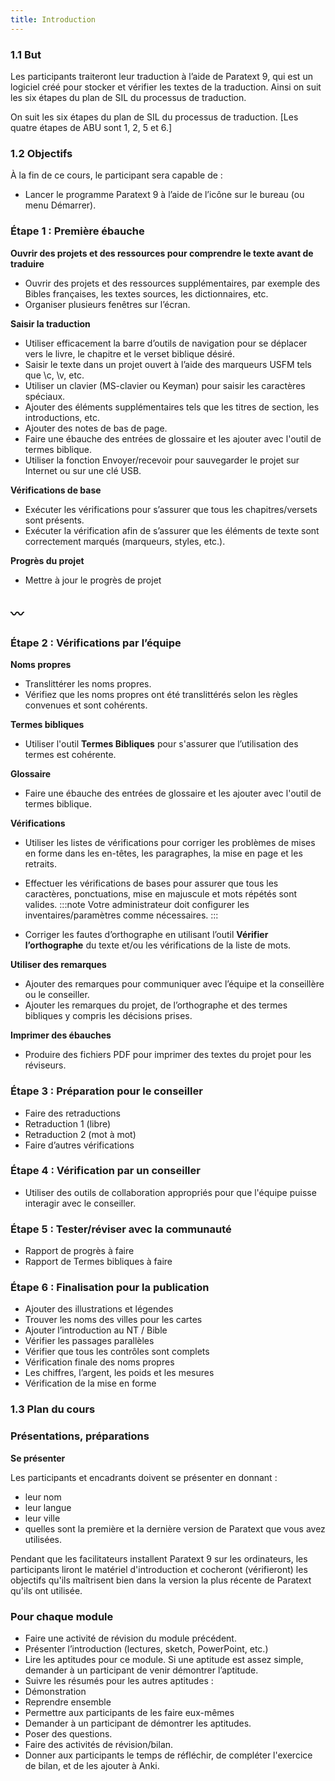 ```yaml
---
title: Introduction
---
```


### 1.1 But

Les participants traiteront leur traduction à l’aide de Paratext 9, qui est un logiciel créé pour stocker et vérifier les textes de la traduction. Ainsi on suit les six étapes du plan de SIL du processus de traduction.

On suit les six étapes du plan de SIL du processus de traduction. [Les quatre étapes de ABU sont 1, 2, 5 et 6.]


### 1.2 Objectifs

À la fin de ce cours, le participant sera capable de :

-  Lancer le programme Paratext 9 à l’aide de l’icône sur le bureau (ou menu Démarrer).

### Étape 1 : Première ébauche

**Ouvrir des projets et des ressources pour comprendre le texte avant de traduire**

-  Ouvrir des projets et des ressources supplémentaires, par exemple des Bibles françaises, les textes sources, les dictionnaires, etc.
-  Organiser plusieurs fenêtres sur l’écran.

**Saisir la traduction**

-  Utiliser efficacement la barre d’outils de navigation pour se déplacer vers le livre, le chapitre et le verset biblique désiré.
-  Saisir le texte dans un projet ouvert à l’aide des marqueurs USFM tels que \\c, \\v, etc.
-  Utiliser un clavier (MS-clavier ou Keyman) pour saisir les caractères spéciaux.
-  Ajouter des éléments supplémentaires tels que les titres de section, les introductions, etc.
-  Ajouter des notes de bas de page.
-  Faire une ébauche des entrées de glossaire et les ajouter avec l'outil de termes biblique.
-  Utiliser la fonction Envoyer/recevoir pour sauvegarder le projet sur Internet ou sur une clé USB.

**Vérifications de base**

-  Exécuter les vérifications pour s’assurer que tous les chapitres/versets sont présents.
-  Exécuter la vérification afin de s’assurer que les éléments de texte sont correctement marqués (marqueurs, styles, etc.).

**Progrès du projet**

-  Mettre à jour le progrès de projet

〰️
----
### Étape 2 : Vérifications par l’équipe

**Noms propres**

-  Translittérer les noms propres.
-  Vérifiez que les noms propres ont été translittérés selon les règles convenues et sont cohérents.

**Termes bibliques**

-  Utiliser l'outil **Termes Bibliques** pour s'assurer que l’utilisation des termes est cohérente.

**Glossaire**

-  Faire une ébauche des entrées de glossaire et les ajouter avec l'outil de termes biblique.

**Vérifications**

-  Utiliser les listes de vérifications pour corriger les problèmes de mises en forme dans les en-têtes, les paragraphes, la mise en page et les retraits. 
-  Effectuer les vérifications de bases pour assurer que tous les caractères, ponctuations, mise en majuscule et mots répétés sont valides.
:::note
Votre administrateur doit configurer les inventaires/paramètres comme nécessaires.
:::

-  Corriger les fautes d’orthographe en utilisant l’outil **Vérifier l’orthographe** du texte et/ou les vérifications de la liste de mots.

**Utiliser des remarques**

-  Ajouter des remarques pour communiquer avec l’équipe et la conseillère ou le conseiller.
-  Ajouter les remarques du projet, de l’orthographe et des termes bibliques y compris les décisions prises.

**Imprimer des ébauches**

-  Produire des fichiers PDF pour imprimer des textes du projet pour les réviseurs.

### Étape 3 : Préparation pour le conseiller

-  Faire des retraductions
-  Retraduction 1 (libre)
-  Retraduction 2 (mot à mot)
-  Faire d’autres vérifications

### Étape 4 : Vérification par un conseiller

-  Utiliser des outils de collaboration appropriés pour que l'équipe puisse interagir avec le conseiller.

### Étape 5 : Tester/réviser avec la communauté

-  Rapport de progrès à faire
-  Rapport de Termes bibliques à faire

### Étape 6 : Finalisation pour la publication

-  Ajouter des illustrations et légendes
-  Trouver les noms des villes pour les cartes
-  Ajouter l’introduction au NT / Bible
-  Vérifier les passages parallèles
-  Vérifier que tous les contrôles sont complets
-  Vérification finale des noms propres
-  Les chiffres, l’argent, les poids et les mesures
-  Vérification de la mise en forme


### 1.3 Plan du cours

### Présentations, préparations

**Se présenter**

Les participants et encadrants doivent se présenter en donnant :

-  leur nom
-  leur langue
-  leur ville
-  quelles sont la première et la dernière version de Paratext que vous avez utilisées.

Pendant que les facilitateurs installent Paratext 9 sur les ordinateurs, les participants liront le matériel d'introduction et cocheront (vérifieront) les objectifs qu'ils maîtrisent bien dans la version la plus récente de Paratext qu'ils ont utilisée.

### Pour chaque module

-  Faire une activité de révision du module précédent.
-  Présenter l’introduction (lectures, sketch, PowerPoint, etc.)
-  Lire les aptitudes pour ce module. Si une aptitude est assez simple, demander à un participant de venir démontrer l’aptitude.
-  Suivre les résumés pour les autres aptitudes :
-  Démonstration
-  Reprendre ensemble
-  Permettre aux participants de les faire eux-mêmes
-  Demander à un participant de démontrer les aptitudes.
-  Poser des questions.
-  Faire des activités de révision/bilan.
-  Donner aux participants le temps de réfléchir, de compléter l'exercice de bilan, et de les ajouter à Anki.

